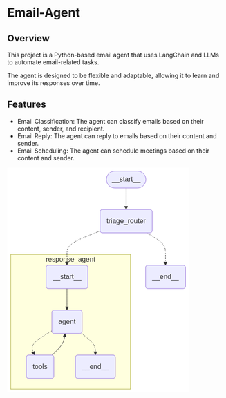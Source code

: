 # Email-Agent

## Overview

This project is a Python-based email agent that uses LangChain and LLMs to automate email-related tasks.

The agent is designed to be flexible and adaptable, allowing it to learn and improve its responses over time.

## Features

- Email Classification: The agent can classify emails based on their content, sender, and recipient.
- Email Reply: The agent can reply to emails based on their content and sender.
- Email Scheduling: The agent can schedule meetings based on their content and sender.


![Agent Workflow](img/agent_workflow.png)